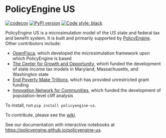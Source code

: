 # PolicyEngine US

[![codecov](https://codecov.io/gh/PolicyEngine/policyengine-us/branch/master/graph/badge.svg?token=BLoCjCf5Qr)](https://codecov.io/gh/PolicyEngine/policyengine-us)
[![PyPI version](https://badge.fury.io/py/policyengine-us.svg)](https://badge.fury.io/py/policyengine-us)
[![Code style: black](https://img.shields.io/badge/code%20style-black-000000.svg)](https://github.com/psf/black)

PolicyEngine US is a microsimulation model of the US state and federal tax and benefit system.
It is built and primarily supported by [PolicyEngine](https://policyengine.org).
Other contributors include:
* [OpenFisca](https://openfisca.org), which developed the microsimulation framework upon which PolicyEngine is based
* [The Center for Growth and Opportunity](https://thecgo.org), which funded the development of state income tax models in Maryland, Massachusetts, and Washington state
* [End Poverty Make Trillions](https://www.endpovertymaketrillions.com/), which has provided unrestricted grant funding
* [Innovation Network for Communities](https://in4c.net/), which funded the development of population-level cliff analysis

To install, run `pip install policyengine-us`.

To contribute, please see the [wiki](https://github.com/PolicyEngine/policyengine-us/wiki).

See our documentation with interactive notebooks at https://policyengine.github.io/policyengine-us.
